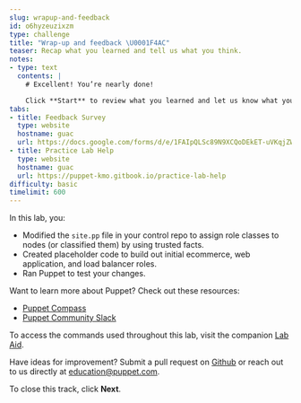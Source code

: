 ```yaml
---
slug: wrapup-and-feedback
id: o6hyzeuzixzm
type: challenge
title: "Wrap-up and feedback \U0001F4AC"
teaser: Recap what you learned and tell us what you think.
notes:
- type: text
  contents: |
    # Excellent! You’re nearly done!

    Click **Start** to review what you learned and let us know what you thought of this track.
tabs:
- title: Feedback Survey
  type: website
  hostname: guac
  url: https://docs.google.com/forms/d/e/1FAIpQLSc89N9XCQoDEkET-uVKqjZWGnqMw0IbzZeeuuCKcoQk5oXr0g/viewform?embedded=true
- title: Practice Lab Help
  type: website
  hostname: guac
  url: https://puppet-kmo.gitbook.io/practice-lab-help
difficulty: basic
timelimit: 600
---
```

In this lab, you:
 - Modified the `site.pp` file in your control repo to assign role classes to nodes (or classified them) by using trusted facts.
 - Created placeholder code to build out initial ecommerce, web application, and load balancer roles.
 - Ran Puppet to test your changes.

Want to learn more about Puppet? Check out these resources:
- [Puppet Compass](https://learn.puppet.com/)
- [Puppet Community Slack](https://slack.puppet.com/)

To access the commands used throughout this lab, visit the companion [Lab Aid](https://puppet-kmo.gitbook.io/lab-aids/-MZKPjwKRKKFuXxxy7ge/pe201-design-and-manage-labs/configure-node-classification-by-using-trusted-facts).

Have ideas for improvement? Submit a pull request on [Github](https://github.com/puppetlabs/puppet-instruqt-tracks/tree/main/pe-design-and-manage-lab-2-0) or reach out to us directly at <a href="mailto:education@puppet.com">education@puppet.com</a>.

To close this track, click **Next**.
